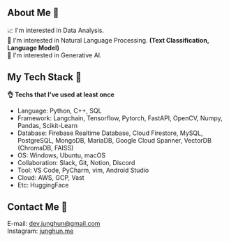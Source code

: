 <h2> About Me  👀 </h2>
<div>
  
  📈 I'm interested in Data Analysis.  
  📃 I'm interested in Natural Language Processing. **(Text Classification, Language Model)**  
  🤖 I'm interested in Generative AI.
  
</div>

<h2>My Tech Stack  📝</h2>

<div> 

  **👌  Techs that I've used at least once** 
</div>

- Language: Python, C++, SQL
- Framework: Langchain, Tensorflow, Pytorch, FastAPI, OpenCV, Numpy, Pandas, Scikit-Learn
- Database: Firebase Realtime Database, Cloud Firestore, MySQL, PostgreSQL, MongoDB, MariaDB, Google Cloud Spanner, VectorDB (ChromaDB, FAISS)
- OS: Windows, Ubuntu, macOS
- Collaboration: Slack, Git, Notion, Discord
- Tool: VS Code, PyCharm, vim, Android Studio
- Cloud: AWS, GCP, Vast
- Etc: HuggingFace

<h2>Contact Me 📮</h2>

<div>
  
E-mail: dev.junghun@gmail.com  
Instagram: [junghun.me](https://www.instagram.com/junghun.me/)
  
</div>

